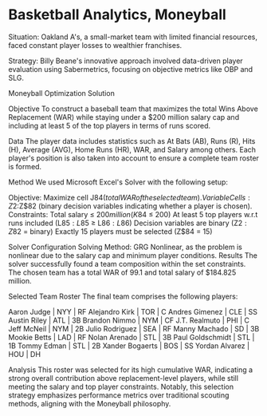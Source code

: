 # Basketball Analytics, Moneyball

Situation: Oakland A's, a small-market team with limited financial resources, faced constant player losses to wealthier franchises.

Strategy: Billy Beane's innovative approach involved data-driven player evaluation using Sabermetrics, focusing on objective metrics like OBP and SLG.

Moneyball Optimization Solution

Objective
To construct a baseball team that maximizes the total Wins Above Replacement (WAR) while staying under a $200 million salary cap and including at least 5 of the top players in terms of runs scored.

Data
The player data includes statistics such as At Bats (AB), Runs (R), Hits (H), Average (AVG), Home Runs (HR), WAR, and Salary among others. Each player's position is also taken into account to ensure a complete team roster is formed.

Method
We used Microsoft Excel's Solver with the following setup:

Objective: Maximize cell J$84 (total WAR of the selected team).
Variable Cells: Z$2:Z$82 (binary decision variables indicating whether a player is chosen).
Constraints:
Total salary ≤ $200 million (K$84 ≤ 200)
At least 5 top players w.r.t runs included (L$85:L$85 ≥ L$86:L$86)
Decision variables are binary (Z$2:Z$82 = binary)
Exactly 15 players must be selected (Z$84 = 15)

Solver Configuration
Solving Method: GRG Nonlinear, as the problem is nonlinear due to the salary cap and minimum player conditions.
Results
The solver successfully found a team composition within the set constraints. The chosen team has a total WAR of 99.1 and total salary of $184.825 million.

Selected Team Roster
The final team comprises the following players:

Aaron Judge | NYY | RF
Alejandro Kirk | TOR | C
Andres Gimenez | CLE | SS
Austin Riley | ATL | 3B
Brandon Nimmo | NYM | CF
J.T. Realmuto | PHI | C
Jeff McNeil | NYM | 2B
Julio Rodriguez | SEA | RF
Manny Machado | SD | 3B
Mookie Betts | LAD | RF
Nolan Arenado | STL | 3B
Paul Goldschmidt | STL | 1B
Tommy Edman | STL | 2B
Xander Bogaerts | BOS | SS
Yordan Alvarez | HOU | DH

Analysis
This roster was selected for its high cumulative WAR, indicating a strong overall contribution above replacement-level players, while still meeting the salary and top player constraints. Notably, this selection strategy emphasizes performance metrics over traditional scouting methods, aligning with the Moneyball philosophy.


